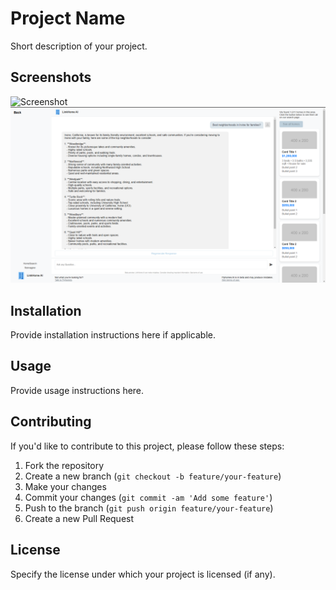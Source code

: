 # Project Name

Short description of your project.

## Screenshots

![Screenshot](screenshot.PNG)
![Screenshot 2](screenshot2.png)

## Installation

Provide installation instructions here if applicable.

## Usage

Provide usage instructions here.

## Contributing

If you'd like to contribute to this project, please follow these steps:
1. Fork the repository
2. Create a new branch (`git checkout -b feature/your-feature`)
3. Make your changes
4. Commit your changes (`git commit -am 'Add some feature'`)
5. Push to the branch (`git push origin feature/your-feature`)
6. Create a new Pull Request

## License

Specify the license under which your project is licensed (if any).
